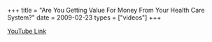 +++
title = "Are You Getting Value For Money From Your Health Care System?"
date = 2009-02-23
types = ["videos"]
+++

[YouTube Link](https://www.youtube.com/watch?v=6ibjR2H7onQ)
